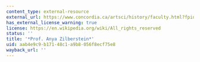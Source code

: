 ```yaml
---
content_type: external-resource
external_url: https://www.concordia.ca/artsci/history/faculty.html?fpid=anya-zilberstein
has_external_license_warning: true
license: https://en.wikipedia.org/wiki/All_rights_reserved
status: ''
title: '*Prof. Anya Zilberstein*'
uid: aab4e9c9-b171-48c1-a9b8-056f8ecf75e8
wayback_url: ''
---
```

